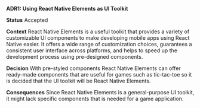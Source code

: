 **ADR1: Using React Native Elements as UI Toolkit**

**Status**
Accepted

**Context**
React Native Elements is a useful toolkit that provides a variety of customizable UI components to make developing mobile apps using React Native easier. It offers a wide range of customization choices, guarantees a consistent user interface across platforms, and helps to speed up the development process using pre-designed components.

**Decision**
With pre-styled components React Native Elements can offer ready-made components that are useful for games such as tic-tac-toe so it is decided that the UI toolkit will be React Native Elements.

**Consequences**
Since React Native Elements is a general-purpose UI toolkit, it might lack specific components that is needed for a game application.
